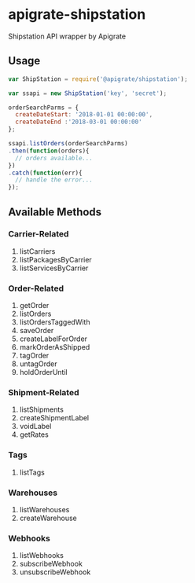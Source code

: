 # apigrate-shipstation
Shipstation API wrapper by Apigrate

## Usage
```javascript
var ShipStation = require('@apigrate/shipstation');

var ssapi = new ShipStation('key', 'secret');

orderSearchParms = {
  createDateStart: '2018-01-01 00:00:00',
  createDateEnd :'2018-03-01 00:00:00'
};

ssapi.listOrders(orderSearchParms)
.then(function(orders){
  // orders available...
})
.catch(function(err){
  // handle the error...
});
```

## Available Methods

### Carrier-Related
1. listCarriers
1. listPackagesByCarrier
1. listServicesByCarrier

### Order-Related
1. getOrder
1. listOrders
1. listOrdersTaggedWith
1. saveOrder
1. createLabelForOrder
1. markOrderAsShipped
1. tagOrder
1. untagOrder
1. holdOrderUntil

### Shipment-Related
1. listShipments
1. createShipmentLabel
1. voidLabel
1. getRates

### Tags
1. listTags

### Warehouses
1. listWarehouses
1. createWarehouse

### Webhooks
1. listWebhooks
1. subscribeWebhook
1. unsubscribeWebhook
